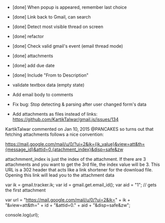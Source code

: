 - [done] When popup is appeared, remember last choice
- [done] Link back to Gmail, can search
- [done] Detect most visible thread on screen
- [done] refactor
- [done] Check valid gmail's event (email thread mode)
- [done] attachments
- [done] add due date
- [done] Include "From <email> to Description"
- validate textbox data (empty state)
- Add email body to comments
- Fix bug: Stop detecting & parsing after user changed form's data

- Add attachments as files instead of links: https://github.com/KartikTalwar/gmail.js/issues/134

KartikTalwar commented on Jan 10, 2015
@PANCAKES so turns out that fetching attachments follows a nice convention:

https://mail.google.com/mail/u/0/?ui=2&ik={ik_value}&view=att&th={message_id}&attid=0.{atachment_index}&disp=safe&zw

attachmment_index is just the index of the attachment. If there are 3 attachments and you want to get the 3rd file, the index value will be 3. This URL is a 302 header that acts like a link shortener for the download file. Opening this link will lead you to the attachment data

var ik = gmail.tracker.ik;
var id = gmail.get.email_id();
var aid = "1"; // gets the first attachment

var url = "https://mail.google.com/mail/u/0/?ui=2&ik=" + ik + "&view=att&th=" + id + "&attid=0." + aid + "&disp=safe&zw";

console.log(url);

